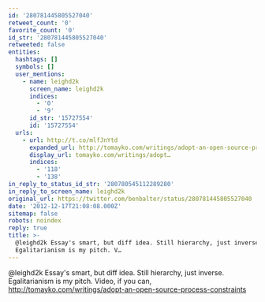 ```yaml
---
id: '280781445805527040'
retweet_count: '0'
favorite_count: '0'
id_str: '280781445805527040'
retweeted: false
entities:
  hashtags: []
  symbols: []
  user_mentions:
    - name: leighd2k
      screen_name: leighd2k
      indices:
        - '0'
        - '9'
      id_str: '15727554'
      id: '15727554'
  urls:
    - url: http://t.co/mlfJnYtd
      expanded_url: http://tomayko.com/writings/adopt-an-open-source-process-constraints
      display_url: tomayko.com/writings/adopt…
      indices:
        - '118'
        - '138'
in_reply_to_status_id_str: '280780545112289280'
in_reply_to_screen_name: leighd2k
original_url: https://twitter.com/benbalter/status/280781445805527040
date: '2012-12-17T21:08:08.000Z'
sitemap: false
robots: noindex
reply: true
title: >-
  @leighd2k Essay's smart, but diff idea. Still hierarchy, just inverse.
  Egalitarianism is my pitch. V…
---
```


@leighd2k Essay's smart, but diff idea. Still hierarchy, just inverse. Egalitarianism is my pitch. Video, if you can, http://tomayko.com/writings/adopt-an-open-source-process-constraints